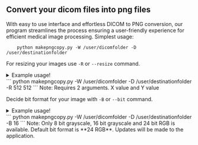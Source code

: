 ## Convert your dicom files into png files
With easy to use interface and effortless DICOM to PNG conversion, our program streamlines the process ensuring a user-friendly experience for efficient medical image processing.
Simplest usage:
```
    python makepngcopy.py -W /user/dicomfolder -D /user/destinationfolder
```

For resizing your images use `-R` or `--resize` command.
<details>
<summary>Example usage!<summary>
```
    python makepngcopy.py -W /user/dicomfolder -D /user/destinationfolder -R 512 512
```
Note: Requires 2 arguments. X value and Y value
</details>

Decide bit format for your image with `-B` or `--bit` command.
<details>
<summary>Example usage!<summary>
```
    python makepngcopy.py -W /user/dicomfolder -D /user/destinationfolder -B 16
```
Note: 
    Only 8 bit grayscale, 16 bit grayscale and 24 bit RGB is available.
    Default bit format is **24 RGB**. 
    Updates will be made to the application.
</details>